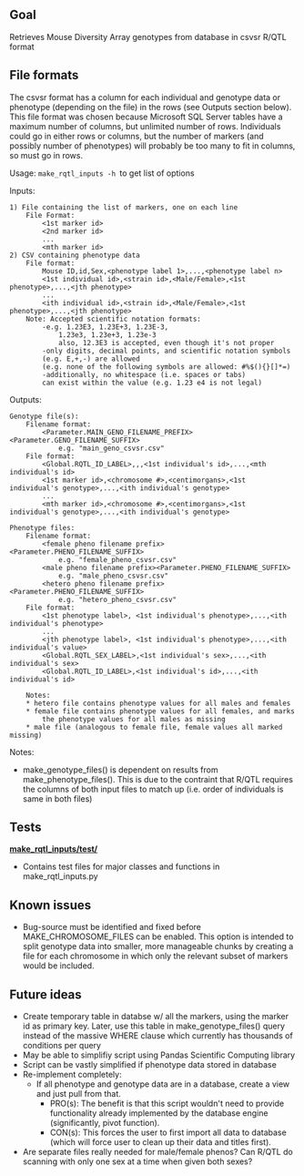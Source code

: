## Goal
Retrieves Mouse Diversity Array genotypes from database in csvsr R/QTL format

## File formats
The csvsr format has a column for each individual and genotype data or phenotype
(depending on the file) in the rows (see Outputs section below). This file format
was chosen because Microsoft SQL Server tables have a maximum number of columns,
but unlimited number of rows. Individuals could go in either rows or columns,
but the number of markers (and possibly number of phenotypes) will probably be
too many to fit in columns, so must go in rows.

Usage: ```make_rqtl_inputs -h ```to get list of options

Inputs:

	1) File containing the list of markers, one on each line
		File Format:
			<1st marker id>
			<2nd marker id>
			...
			<mth marker id>
	2) CSV containing phenotype data
		File format:
			Mouse ID,id,Sex,<phenotype label 1>,...,<phenotype label n>
			<1st individual id>,<strain id>,<Male/Female>,<1st phenotype>,...,<jth phenotype>
			...
			<ith individual id>,<strain id>,<Male/Female>,<1st phenotype>,...,<jth phenotype>
		Note: Accepted scientific notation formats:
			-e.g. 1.23E3, 1.23E+3, 1.23E-3,
				1.23e3, 1.23e+3, 1.23e-3
				also, 12.3E3 is accepted, even though it's not proper
			-only digits, decimal points, and scientific notation symbols
			(e.g. E,+,-) are allowed
			(e.g. none of the following symbols are allowed: #%$(){}[]*=)
			-additionally, no whitespace (i.e. spaces or tabs)
			can exist within the value (e.g. 1.23 e4 is not legal)
Outputs:

	Genotype file(s):
		Filename format:
			<Parameter.MAIN_GENO_FILENAME_PREFIX><Parameter.GENO_FILENAME_SUFFIX>
				e.g. "main_geno_csvsr.csv"
		File format:
			<Global.RQTL_ID_LABEL>,,,<1st individual's id>,...,<mth individual's id>
			<1st marker id>,<chromosome #>,<centimorgans>,<1st individual's genotype>,...,<ith individual's genotype>
			...
			<mth marker id>,<chromosome #>,<centimorgans>,<1st individual's genotype>,...,<ith individual's genotype>

	Phenotype files:
		Filename format:
			<female pheno filename prefix><Parameter.PHENO_FILENAME_SUFFIX>
				e.g. "female_pheno_csvsr.csv"
			<male pheno filename prefix><Parameter.PHENO_FILENAME_SUFFIX>
				e.g. "male_pheno_csvsr.csv"
			<hetero pheno filename prefix><Parameter.PHENO_FILENAME_SUFFIX>
				e.g. "hetero_pheno_csvsr.csv"
		File format:
			<1st phenotype label>, <1st individual's phenotype>,...,<ith individual's phenotype>
			...
			<jth phenotype label>, <1st individual's phenotype>,...,<ith individual's value>
			<Global.RQTL_SEX_LABEL>,<1st individual's sex>,...,<ith individual's sex>
			<Global.RQTL_ID_LABEL>,<1st individual's id>,...,<ith individual's id>

		Notes:
		* hetero file contains phenotype values for all males and females
		* female file contains phenotype values for all females, and marks
			the phenotype values for all males as missing
		* male file (analogous to female file, female values all marked missing)




Notes:
* make_genotype_files() is dependent on results from make_phenotype_files().
	This is due to the contraint that R/QTL requires the columns of both
	input files to match up (i.e. order of individuals is same in both files)
	
## Tests
[**make_rqtl_inputs/test/**](test/README.md)
* Contains test files for major classes and functions in make_rqtl_inputs.py


## Known issues
* Bug-source must be identified and fixed before MAKE_CHROMOSOME_FILES can
	be enabled. This option is intended to split genotype data into smaller, more
	manageable chunks by creating a file for each chromosome in which only the
	relevant subset of markers would be included.

## Future ideas
* Create temporary table in databse w/ all the markers, using the marker id
	as primary key. Later, use this table in make_genotype_files() query instead of
	the massive WHERE clause which currently has thousands of conditions per query
* May be able to simplifiy script using Pandas Scientific Computing library
* Script can be vastly simplified if phenotype data stored in database
* Re-implement completely:
	* If all phenotype and genotype data are in a database, create a view
		and just pull from that.
		* PRO(s): The benefit is that this script wouldn't need to provide functionality
		already implemented by the database engine (significantly, pivot function).
		* CON(s): This forces the user to first import all data to database
		(which will force user to clean up their data and titles first).
* Are separate files really needed for male/female phenos? Can R/QTL do scanning
	with only one sex at a time when given both sexes?
